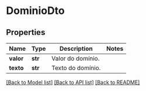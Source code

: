 # DominioDto

## Properties
Name | Type | Description | Notes
------------ | ------------- | ------------- | -------------
**valor** | **str** | Valor do domínio. | 
**texto** | **str** | Texto do domínio. | 

[[Back to Model list]](../README.md#documentation-for-models) [[Back to API list]](../README.md#documentation-for-api-endpoints) [[Back to README]](../README.md)

